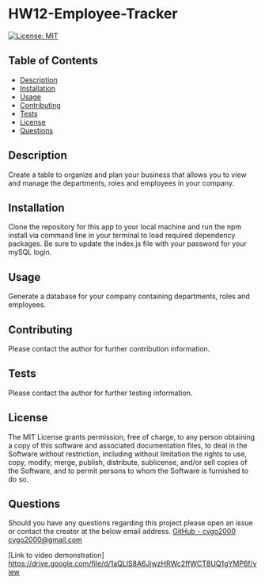 # HW12-Employee-Tracker

[![License: MIT](https://img.shields.io/badge/License-MIT-yellow.svg)](https://opensource.org/licenses/MIT)

## Table of Contents

- [Description](#description)
- [Installation](#installation)
- [Usage](#usage)
- [Contributing](#contributing)
- [Tests](#tests)
- [License](#license)
- [Questions](#questions)

## Description

Create a table to organize and plan your business that allows you to view and manage the departments, roles and employees in your company.

## Installation

Clone the repository for this app to your local machine and run the npm install via command line in your terminal to load required dependency packages. Be sure to update the index.js file with your password for your mySQL login.

## Usage

Generate a database for your company containing departments, roles and employees.

## Contributing

Please contact the author for further contribution information.

## Tests

Please contact the author for further testing information.

## License

The MIT License grants permission, free of charge, to any person obtaining a copy of this software and associated documentation files, to deal in the Software without restriction, including without limitation the rights to use, copy, modify, merge, publish, distribute, sublicense, and/or sell copies of the Software, and to permit persons to whom the Software is furnished to do so.

## Questions

Should you have any questions regarding this project please open an issue or contact the creator at the below email address.
[GitHub - cvgo2000](https://github.com/cvgo2000)
[cvgo2000@gmail.com](cvgo2000@gmail.com)

[Link to video demonstration] https://drive.google.com/file/d/1aQLlS8A6JjwzHRWc2ffWCT8UQ1gYMP6f/view
